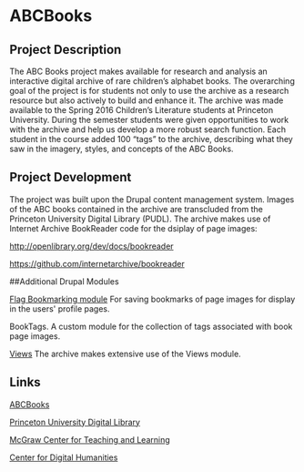 # ABCBooks

## Project Description

The ABC Books project makes available for research and analysis an interactive digital archive of rare children’s alphabet books. The overarching goal of the project is for students not only to use the archive as a research resource but also actively to build and enhance it. The archive was made available to the Spring 2016 Children’s Literature students at Princeton University. During the semester students were given opportunities to work with the archive and help us develop a more robust search function. Each student in the course added 100 “tags” to the archive, describing what they saw in the imagery, styles, and concepts of the ABC Books. 

## Project Development

The project was built upon the Drupal content management system. Images of the ABC books contained in the archive are transcluded from the Princeton University Digital Library (PUDL). The archive makes use of Internet Archive BookReader code for the dsiplay of page images:

http://openlibrary.org/dev/docs/bookreader

https://github.com/internetarchive/bookreader



##Additional Drupal Modules

[Flag Bookmarking module](https://www.drupal.org/project/flag) For saving bookmarks of page images for display in the users' profile pages.

BookTags. A custom module for the collection of tags associated with book page images.

[Views](https://www.drupal.org/project/views) The archive makes extensive use of the Views module. 

## Links

[ABCBooks](http://etc.princeton.edu/abcbooks)

[Princeton University Digital Library](http://pudl.princeton.edu/)

[McGraw Center for Teaching and Learning](http://mcgraw.princeton.edu)

[Center for Digital Humanities](http://digitalhumanities.princeton.edu)
